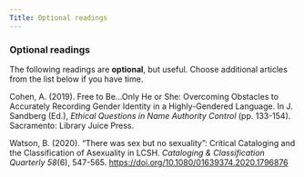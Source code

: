 ```yaml
---
Title: Optional readings
---
```

### Optional readings

The following readings are **optional**, but useful. Choose additional articles from the list below if you have time. 

Cohen, A. (2019). Free to Be...Only He or She: Overcoming Obstacles to Accurately Recording Gender Identity in a Highly-Gendered Language. In J. Sandberg (Ed.), *Ethical Questions in Name Authority Control* (pp. 133-154). Sacramento: Library Juice Press. 

Watson, B. (2020). “There was sex but no sexuality”: Critical Cataloging and the Classification of Asexuality in LCSH. *Cataloging & Classification Quarterly 58*(6), 547-565. <https://doi.org/10.1080/01639374.2020.1796876>
